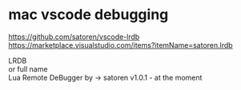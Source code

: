 
# mac vscode debugging

https://github.com/satoren/vscode-lrdb
https://marketplace.visualstudio.com/items?itemName=satoren.lrdb

LRDB        
or full name   
Lua Remote DeBugger
by -> satoren
v1.0.1 - at the moment
